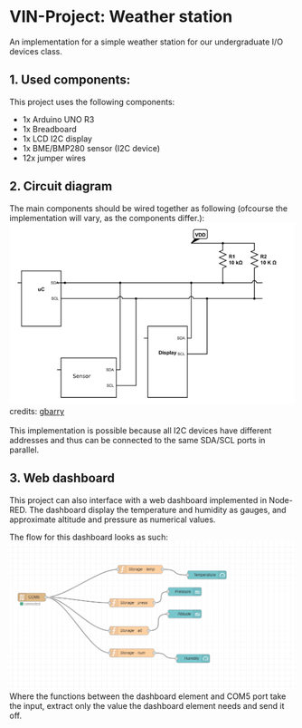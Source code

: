 # VIN-Project: Weather station

An implementation for a simple weather station for our undergraduate I/O devices class.

## 1. Used components:

This project uses the following components:
- 1x Arduino UNO R3
- 1x Breadboard
- 1x LCD I2C display
- 1x BME/BMP280 sensor (I2C device)
- 12x jumper wires 

## 2. Circuit diagram

The main components should be wired together as following (ofcourse the implementation will vary, as the components differ.):
<br>
![CircuitDiagram](resources/diagram.png)
<br>
credits: [gbarry](https://electronics.stackexchange.com/questions/25278/how-to-connect-multiple-i2c-interface-devices-into-a-single-pin-a4-sda-and-a5)
<br>
<br>
This implementation is possible because all I2C devices have different addresses and thus can be connected to the same SDA/SCL ports in parallel.

## 3. Web dashboard

This project can also interface with a web dashboard implemented in Node-RED. The dashboard display the temperature and humidity as gauges, and approximate altitude and pressure as numerical values.

The flow for this dashboard looks as such:
<br>
![Flow](resources/flow.png)
<br>
Where the functions between the dashboard element and COM5 port take the input, extract only the value the dashboard element needs and send it off.
